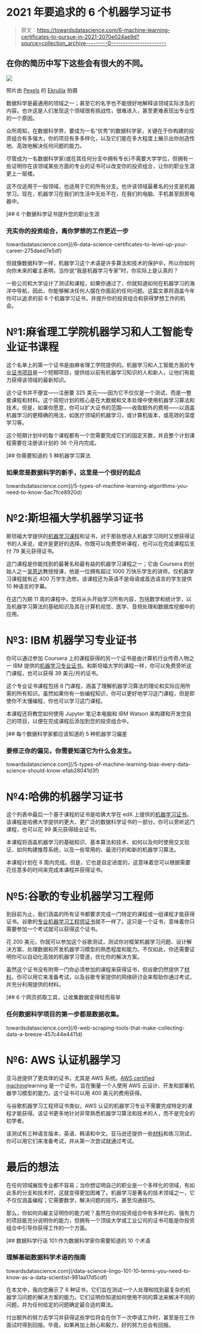 # 2021 年要追求的 6 个机器学习证书

> 原文：<https://towardsdatascience.com/6-machine-learning-certificates-to-pursue-in-2021-2070e024ae9d?source=collection_archive---------0----------------------->

## 在你的简历中写下这些会有很大的不同。

![](img/82f310477c33d6ccc58389937eff6fe0.png)

照片由 [Pexels](https://www.pexels.com/photo/person-holding-diploma-2293027/?utm_content=attributionCopyText&utm_medium=referral&utm_source=pexels) 的 [Ekrulila](https://www.pexels.com/@ekrulila?utm_content=attributionCopyText&utm_medium=referral&utm_source=pexels) 拍摄

数据科学是最通用的领域之一；甚至它的名字也不能很好地解释该领域实际涉及的内容。也许这是人们发现这个领域很有挑战性，很难进入，甚至更难表现出专业性的一个原因。

众所周知，在数据科学界，要成为一名“优秀”的数据科学家，关键在于你构建的投资组合有多强大，你的项目有多多样化，以及它们能在多大程度上展示出你创造性地、高效地解决任何问题的能力。

尽管成为一名数据科学家(或在其任何分支中拥有专长)不需要大学学位，但拥有一些证明你在该领域某些方面的专业的证书可以改变你的投资组合，让你的职业生涯更上一层楼。

这不仅适用于一般领域，也适用于它的所有分支。也许该领域最著名的分支是机器学习。现在，机器学习在我们的生活中无处不在，在我们的电脑、手机甚至厨房电器中。

[](/6-data-science-certificates-to-level-up-your-career-275daed7e5df) [## 6 个数据科学证书提升您的职业生涯

### 充实你的投资组合，离你梦想的工作更近一步

towardsdatascience.com](/6-data-science-certificates-to-level-up-your-career-275daed7e5df) 

但就像数据科学一样，机器学习这个术语是许多算法和技术的保护伞，所以你如何向你未来的雇主表明，当你说“我是机器学习专家”时，你实际上是认真的？

一些公司和大学设计了测试和课程，如果你通过了，你就知道如何在机器学习的海洋中导航，因此，你能够解决任何人摆在你面前的任何问题。这篇文章将涵盖今年你可以追求的前 6 个机器学习证书，并提升你的投资组合和获得梦想工作的机会。

# №1:麻省理工学院机器学习和人工智能专业证书课程

这个名单上的第一个证书是由麻省理工学院提供的。机器学习和人工智能方面的专业[证书项目](https://professional.mit.edu/programs/certificate-programs/professional-certificate-program-machine-learning-artificial)是一个短期项目，提供给以前有机器学习知识的人和新人，让他们有能力获得该领域的最新知识。

这个证书并不便宜——注册要 325 美元——因为它不仅仅是一个测试，而是一整套课程和材料。这个简短计划的核心是在大数据和文本处理中使用机器学习算法和技术。但是，如果你愿意，你可以扩大证书的范围——收取额外的费用——以涵盖机器学习的更精确的用法，如医疗领域的机器学习，或计算机版本，或高效的深度学习等。

这个短期计划中的每个课程都有一个您需要完成它们的固定天数，并且整个计划课程需要在注册该计划的 36 个月内完成。

[](/5-types-of-machine-learning-algorithms-you-need-to-know-5ac7fce8920d) [## 你需要知道的 5 种机器学习算法

### 如果您是数据科学的新手，这里是一个很好的起点

towardsdatascience.com](/5-types-of-machine-learning-algorithms-you-need-to-know-5ac7fce8920d) 

# №2:斯坦福大学机器学习证书

斯坦福大学提供的[机器学习课程](https://www.coursera.org/learn/machine-learning?aid=true)和证书，对于那些想进入机器学习同时又想获得证书的人来说，或许是更好的选择。你既可以免费旁听课程，也可以在完成课程后支付 79 美元获得证书。

这门课程是你能找到的最著名和最有益的机器学习课程之一；它由 Coursera 的创始人之一[吴恩达](https://www.coursera.org/instructor/andrewng)教授授课，他是一位拥有超过 1000 万快乐学生的讲师。仅机器学习课程就有近 400 万学生选修。该课程还为英语不是母语或首选语言的学生提供 10 种语言的字幕。

在这门为期 11 周的课程中，您将从头开始学习所有内容，包括数学和统计学，以及机器学习算法的基础知识及其在计算机视觉、医学、音频处理和数据库挖掘中的应用。

# №3: IBM 机器学习专业证书

你可以通过参加 Coursera 上的课程获得的另一个证书是由计算机行业传奇人物之一 IBM 提供的[机器学习专业证书](https://www.coursera.org/professional-certificates/ibm-machine-learning)。和斯坦福大学的课程一样，你可以免费旁听这门课程，也可以获得 39 美元/月的证书。

这个专业证书课程包括 6 门课程，涵盖了理解机器学习算法的理论和实际应用所需的所有知识。虽然如果你有一些编程知识，你可以更好地学习这门课程，但是即使你不太懂编程，你也可以学习这门课程。

本课程还将教您如何使用 Jupyter 笔记本电脑和 IBM Watson 来构建和开发您自己的项目，以便在完成课程后添加到您的投资组合中。

[](/5-types-of-machine-learning-bias-every-data-science-should-know-efab28041d3f) [## 每个数据科学家都应该知道的 5 种机器学习偏差

### 要修正你的偏见，你需要知道它为什么会发生。

towardsdatascience.com](/5-types-of-machine-learning-bias-every-data-science-should-know-efab28041d3f) 

# №4:哈佛的机器学习证书

这个列表中最后一个基于课程的证书是哈佛大学在 edX 上提供的[机器学习证书](https://www.edx.org/course/data-science-machine-learning)。该课程是哈佛大学提供的更大、更广泛的数据科学证书的一部分。你可以旁听这门课程，也可以花 99 美元获得结业证书。

本课程将涵盖机器学习的基础知识、基本算法和技术、如何以及何时使用交叉验证、如何构建推荐系统，以及一些常用的、最流行的和新的机器学习算法。

本课程计划在 8 周内完成。但是，它也是自定进度的，这意味着您可以根据需要花任意多的时间来完成本课程并获得证书。

# №5:谷歌的专业机器学习工程师

到目前为止，我们涵盖的所有证书都要求完成一门特定的课程或一组课程才能获得证书。谷歌的[专业机器学习工程师证书](https://cloud.google.com/certification/machine-learning-engineer)就不一样了。这只是一个证书，意味着你只需要参加一个考试就可以获得这个证书。

花 200 美元，你就可以参加这个谷歌测试，测试你对框架机器学习问题、设计解决方案、处理数据和开发机器学习模型的熟悉程度和能力。不仅如此，你还需要证明你可以自动化高效的机器学习管道，优化你的解决方案。

虽然这个证书没有附带一门你必须参加的课程来获得证书，但谷歌仍然提供了[材料](https://cloud.google.com/training/machinelearning-ai#data-scientist-learning-path)，你可以用它来准备考试，以及谷歌专家提供的网络研讨会来帮助你通过考试，并充分利用提供的材料。

[](/6-web-scraping-tools-that-make-collecting-data-a-breeze-457c44e4411d) [## 6 个网页抓取工具，让收集数据变得轻而易举

### 任何数据科学项目的第一步都是数据收集。

towardsdatascience.com](/6-web-scraping-tools-that-make-collecting-data-a-breeze-457c44e4411d) 

# №6: AWS 认证机器学习

亚马逊提供了更具体的证书，尤其是 AWS 系统。[AWS certified machine](https://aws.amazon.com/certification/certified-machine-learning-specialty/)learning 是一个证书，旨在衡量一个人使用 AWS 云设计、开发和部署机器学习模型的能力。这个证书可以用 400 美元的费用获得。

与谷歌机器学习工程师证书类似，AWS 认证的机器学习专业不需要完成特定的课程才能获得。该证书更多地针对非常熟悉机器学习算法和技术的人，而不是完全的初学者。

该测试有三种语言版本，英语、韩语和中文。亚马逊还提供一些[材料](https://aws.amazon.com/certification/certification-prep/)和练习测试，你可以用它们来准备考试，并从第一次尝试就通过考试。

# 最后的想法

在任何领域展现专业都不容易；当你想证明自己的职业是一个多样化的领域，有如此多的分支和技术时，这就变得更加困难了。机器学习是著名的技术领域之一，它不仅仅涵盖编程；它需要数学，解决问题的技巧，甚至沟通技巧。

那么，你如何向雇主证明你的能力呢？虽然在你的投资组合中有多样化的、强有力的项目能充分说明你的能力，但拥有一个顶级大学或工业公司的证书可能是你投资组合中引导你获得工作的一个方面。

[](/data-science-lingo-101-10-terms-you-need-to-know-as-a-data-scientist-981aa17d5cdf) [## 数据科学行话 101:作为数据科学家你需要知道的 10 个术语

### 理解基础数据科学术语的指南

towardsdatascience.com](/data-science-lingo-101-10-terms-you-need-to-know-as-a-data-scientist-981aa17d5cdf) 

在本文中，我向您展示了 6 种证书，它们旨在测试一个人处理和找到最复杂的机器学习问题的解决方案的能力。它们证明你知道如何使用不同的算法来解决不同的问题，并为任何给定的问题确定最合适的算法。

付出额外的努力去学习并获得这些学位将会在你下一次申请工作时，甚至是在工作面试时得到回报。毕竟，如果再加上耐心和毅力，好的努力总会有回报。